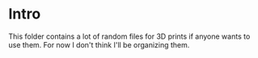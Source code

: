 # Intro 

This folder contains a lot of random files for 3D prints if anyone wants to use them. For now I don't think I'll be organizing them. 
